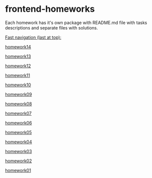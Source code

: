 # frontend-homeworks

Each homework has it's own package with README.md file with tasks descriptions and separate files with solutions.

<ins>Fast navigation (last at top):</ins>

[homework14](https://github.com/d9d9-Sun/frontend-homeworks/tree/master/homework14)

[homework13](https://github.com/d9d9-Sun/frontend-homeworks/tree/master/homework13)

[homework12](https://github.com/d9d9-Sun/frontend-homeworks/tree/master/homework12)

[homework11](https://github.com/d9d9-Sun/frontend-homeworks/tree/master/homework11)

[homework10](https://github.com/d9d9-Sun/frontend-homeworks/tree/master/homework10)

[homework09](https://github.com/d9d9-Sun/frontend-homeworks/tree/master/homework09)

[homework08](https://github.com/d9d9-Sun/frontend-homeworks/tree/master/homework08)

[homework07](https://github.com/d9d9-Sun/frontend-homeworks/tree/master/homework07)

[homework06](https://github.com/d9d9-Sun/frontend-homeworks/tree/master/homework06)

[homework05](https://github.com/d9d9-Sun/frontend-homeworks/tree/master/homework05)

[homework04](https://github.com/d9d9-Sun/frontend-homeworks/tree/master/homework04)

[homework03](https://github.com/d9d9-Sun/frontend-homeworks/tree/master/homework03)

[homework02](https://github.com/d9d9-Sun/frontend-homeworks/tree/master/homework02)

[homework01](https://github.com/d9d9-Sun/frontend-homeworks/tree/master/homework01)